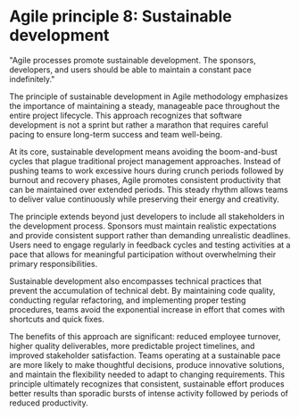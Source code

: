 # Agile principle 8: Sustainable development

"Agile processes promote sustainable development. The sponsors, developers, and users should be able to maintain a constant pace indefinitely."

The principle of sustainable development in Agile methodology emphasizes the importance of maintaining a steady, manageable pace throughout the entire project lifecycle. This approach recognizes that software development is not a sprint but rather a marathon that requires careful pacing to ensure long-term success and team well-being.

At its core, sustainable development means avoiding the boom-and-bust cycles that plague traditional project management approaches. Instead of pushing teams to work excessive hours during crunch periods followed by burnout and recovery phases, Agile promotes consistent productivity that can be maintained over extended periods. This steady rhythm allows teams to deliver value continuously while preserving their energy and creativity.

The principle extends beyond just developers to include all stakeholders in the development process. Sponsors must maintain realistic expectations and provide consistent support rather than demanding unrealistic deadlines. Users need to engage regularly in feedback cycles and testing activities at a pace that allows for meaningful participation without overwhelming their primary responsibilities.

Sustainable development also encompasses technical practices that prevent the accumulation of technical debt. By maintaining code quality, conducting regular refactoring, and implementing proper testing procedures, teams avoid the exponential increase in effort that comes with shortcuts and quick fixes.

The benefits of this approach are significant: reduced employee turnover, higher quality deliverables, more predictable project timelines, and improved stakeholder satisfaction. Teams operating at a sustainable pace are more likely to make thoughtful decisions, produce innovative solutions, and maintain the flexibility needed to adapt to changing requirements. This principle ultimately recognizes that consistent, sustainable effort produces better results than sporadic bursts of intense activity followed by periods of reduced productivity.
